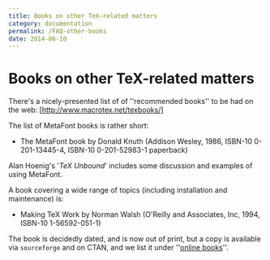 ```yaml
---
title: Books on other TeX-related matters
category: documentation
permalink: /FAQ-other-books
date: 2014-06-10
---
```


# Books on other TeX-related matters

There's a nicely-presented list of of ''recommended books'' to be had
on the web: [http://www.macrotex.net/texbooks/]

The list of MetaFont books is rather short:

- The MetaFont book by Donald Knuth (Addison Wesley, 1986,
  ISBN-10 0-201-13445-4, ISBN-10 0-201-52983-1 paperback)

Alan Hoenig's '_TeX Unbound_' includes some discussion and
examples of using MetaFont.

A book covering a wide range of topics (including installation and
maintenance) is:

- Making TeX Work by Norman Walsh (O'Reilly and Associates,
  Inc, 1994, ISBN-10 1-56592-051-1)

The book is decidedly dated, and is now out of print, but a copy is
available via `sourceforge` and on CTAN, 
and we list it under ''[online books](/FAQ-ol-books)''.

